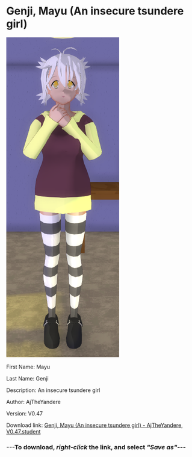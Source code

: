 # Genji, Mayu (An insecure tsundere girl)

<img src="https://raw.githubusercontent.com/Arbiter1223/Daigaku-Gurashi-Custom-Students/master/Students/Files/Genji%2C%20Mayu%20(An%20insecure%20tsundere%20girl).png" title="Genji, Mayu (An insecure tsundere girl) - AjTheYandere, V0.47">

First Name: Mayu

Last Name: Genji

Description: An insecure tsundere girl

Author: AjTheYandere

Version: V0.47

Download link: <a href="https://raw.githubusercontent.com/Arbiter1223/Daigaku-Gurashi-Custom-Students/master/Students/Files/Genji%2C%20Mayu%20(An%20insecure%20tsundere%20girl)%20-%20AjTheYandere%2C%20V0.47.student">Genji, Mayu (An insecure tsundere girl) - AjTheYandere, V0.47.student</a>

### ---**To download, _right-click_ the link, and select _"Save as"_**---
